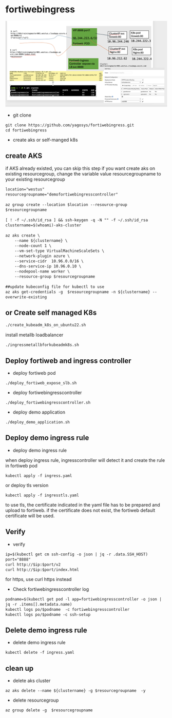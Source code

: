 # fortiwebingress
![demo](./demo.png "demo diagram")

- git clone
```
git clone https://github.com/yagosys/fortiwebingress.git
cd fortiwebingress

```
- create aks or self-manged k8s

## create AKS 
if AKS already existed, you can skip this step
if you want create aks on existing resourcegroup, change the variable value resourcegroupname to your existing resourcegroup

```
location="westus"
resourcegroupname="demofortiwebingresscontroller"

az group create --location $location --resource-group $resourcegroupname

[ ! -f ~/.ssh/id_rsa ] && ssh-keygen -q -N "" -f ~/.ssh/id_rsa
clustername=$(whoami)-aks-cluster

az aks create \
    --name ${clustername} \
    --node-count 1 \
    --vm-set-type VirtualMachineScaleSets \
    --network-plugin azure \
    --service-cidr  10.96.0.0/16 \
    --dns-service-ip 10.96.0.10 \
    --nodepool-name worker \
    --resource-group $resourcegroupname

##update kubeconfig file for kubectl to use 
az aks get-credentials -g  $resourcegroupname -n ${clustername} --overwrite-existing
```

## or Create self managed K8s  

```bash
./create_kubeadm_k8s_on_ubuntu22.sh
```

install metallb loadbalancer
```
./ingressmetallbforkubeadmk8s.sh
```
## Deploy fortiweb and ingress controller 
- deploy fortiweb pod
```
./deploy_fortiweb_expose_slb.sh
```

- deploy fortiwebingresscontroller 
```
./deploy_fortiwebingresscontroller.sh
```
- deploy demo application 

```
./deploy_demo_application.sh

```
## Deploy demo ingress rule 
- deploy demo ingress rule

when deploy ingress rule, ingresscontroller will detect it and create the rule in fortiweb pod
```
kubectl apply -f ingress.yaml

```
or deploy tls version
```
kubectl apply -f ingresstls.yaml
```
to use tls, the certificate indicated in the yaml file has to be prepared and upload to fortiweb.
if the certificate does not exist, the fortiweb default certificate will be used.


## Verify 
- verify 
```
ip=$(kubectl get cm ssh-config -o json | jq -r .data.SSH_HOST)
port="8888"
curl http://$ip:$port/v2
curl http://$ip:$port/index.html
```
for https, use curl https instead


- Check fortiwebingresscontroller log

```
podname=$(kubectl get pod -l app=fortiwebingresscontroller -o json | jq -r .items[].metadata.name)
kubectl logs po/$podname  -c fortiwebingresscontroller
kubectl logs po/$podname -c ssh-setup
```
## Delete demo ingress rule 

- delete demo ingress rule
```
kubectl delete -f ingress.yaml
```

## clean up 

- delete aks cluster
```
az aks delete --name ${clustername} -g $resourcegroupname  -y
```
- delete resourcegroup
```
az group delete -g  $resourcegroupname
```
